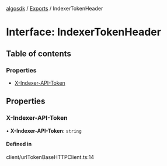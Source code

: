 [algosdk](../README.md) / [Exports](../modules.md) / IndexerTokenHeader

# Interface: IndexerTokenHeader

## Table of contents

### Properties

- [X-Indexer-API-Token](IndexerTokenHeader.md#x-indexer-api-token)

## Properties

### X-Indexer-API-Token

• **X-Indexer-API-Token**: `string`

#### Defined in

client/urlTokenBaseHTTPClient.ts:14
